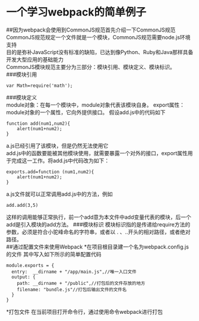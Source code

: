 # 一个学习webpack的简单例子
##因为webpack会使用到CommonJS规范首先介绍一下CommonJS规范
CommonJS规范规定一个文件就是一个模块，CommonJS规范需要node.js环境支持  
目的是弥补JavaScript没有标准的缺陷，已达到像Python、Ruby和Java那样具备开发大型应用的基础能力  
CommonJS模块规范主要分为三部分：模块引用、模块定义、模块标识。    
###模块引用
```
var Math=require('math');
```
###模块定义  
module对象：在每一个模块中，module对象代表该模块自身。
export属性：module对象的一个属性，它向外提供接口。
假设add.js中的代码如下  
```
function add(num1,num2){
    alert(num1+num2);
}
```
a.js已经引用了该模块，但是仍然无法使用它  
add.js中的函数要能被其他模块使用，就需要暴露一个对外的接口，export属性用于完成这一工作。将add.js中代码改为如下：  
```
exports.add=function (num1,num2){
    alert(num1+num2);
}
```
a.js文件就可以正常调用add.js中的方法，例如  
```
add.add(3,5)
```  
这样的调用能够正常执行，前一个add意为本文件中add变量代表的模块，后一个add是引入模块的add方法。
###模块标识
模块标识指的是传递给require方法的参数，必须是符合小驼峰命名的字符串，或者以 . 、..开头的相对路径，或者绝对路径。  
##通过配置文件来使用Webpack
*在项目根目录建一个名为webpack.config.js的文件
其中写入如下所示的简单配置代码
```
module.exports = {
  entry:  __dirname + "/app/main.js",//唯一入口文件
  output: {
    path: __dirname + "/public",//打包后的文件存放的地方
    filename: "bundle.js"//打包后输出文件的文件名
  }
}
```
*打包文件
在当前项目打开命令行，通过使用命令webpack进行打包
